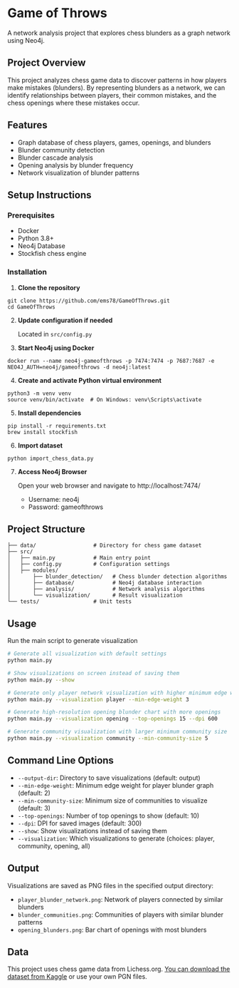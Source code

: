 # Game of Throws

A network analysis project that explores chess blunders as a graph network using Neo4j.

## Project Overview
This project analyzes chess game data to discover patterns in how players make mistakes (blunders). By representing blunders as a network, we can identify relationships between players, their common mistakes, and the chess openings where these mistakes occur.

## Features
- Graph database of chess players, games, openings, and blunders
- Blunder community detection
- Blunder cascade analysis
- Opening analysis by blunder frequency
- Network visualization of blunder patterns

## Setup Instructions

### Prerequisites

- Docker
- Python 3.8+
- Neo4j Database
- Stockfish chess engine

### Installation

1. **Clone the repository**
```
git clone https://github.com/ems78/GameOfThrows.git
cd GameOfThrows
```

2. **Update configuration if needed**

   Located in `src/config.py`

3. **Start Neo4j using Docker**
 ```
docker run --name neo4j-gameofthrows -p 7474:7474 -p 7687:7687 -e NEO4J_AUTH=neo4j/gameofthrows -d neo4j:latest
```

4. **Create and activate Python virtual environment**
```
python3 -m venv venv
source venv/bin/activate  # On Windows: venv\Scripts\activate
```

5. **Install dependencies**
```
pip install -r requirements.txt
brew install stockfish
```

6. **Import dataset**
```
python import_chess_data.py
```

7. **Access Neo4j Browser**

   Open your web browser and navigate to http://localhost:7474/
   - Username: neo4j
   - Password: gameofthrows

## Project Structure
```
├── data/                  # Directory for chess game dataset
├── src/
│   ├── main.py            # Main entry point
│   ├── config.py          # Configuration settings
│   ├── modules/
│       ├── blunder_detection/   # Chess blunder detection algorithms
│       ├── database/            # Neo4j database interaction
│       ├── analysis/            # Network analysis algorithms
│       └── visualization/       # Result visualization
└── tests/                 # Unit tests
```

## Usage

Run the main script to generate visualization
```bash
# Generate all visualization with default settings
python main.py

# Show visualizations on screen instead of saving them
python main.py --show

# Generate only player network visualization with higher minimum edge weight
python main.py --visualization player --min-edge-weight 3

# Generate high-resolution opening blunder chart with more openings
python main.py --visualization opening --top-openings 15 --dpi 600

# Generate community visualization with larger minimum community size
python main.py --visualization community --min-community-size 5
```

## Command Line Options

- `--output-dir`: Directory to save visualizations (default: output)
- `--min-edge-weight`: Minimum edge weight for player blunder graph (default: 2)
- `--min-community-size`: Minimum size of communities to visualize (default: 3)
- `--top-openings`: Number of top openings to show (default: 10)
- `--dpi`: DPI for saved images (default: 300)
- `--show`: Show visualizations instead of saving them
- `--visualization`: Which visualizations to generate (choices: player, community, opening, all)

## Output

Visualizations are saved as PNG files in the specified output directory:

- `player_blunder_network.png`: Network of players connected by similar blunders
- `blunder_communities.png`: Communities of players with similar blunder patterns
- `opening_blunders.png`: Bar chart of openings with most blunders

## Data
This project uses chess game data from Lichess.org. [You can download the dataset from Kaggle](https://www.kaggle.com/datasets/datasnaek/chess) or use your own PGN files. 
